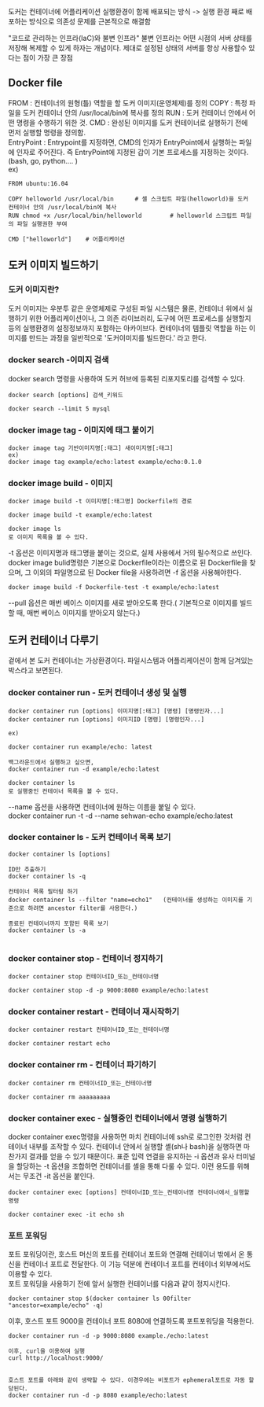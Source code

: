 도커는 컨테이너에 어플리케이션 실행환경이 함께 배포되는 방식
-> 실행 환경 째로 배포하는 방식으로 의존성 문제를 근본적으로 해결함

"코드로 관리하는 인프라(IaC)와 불변 인프라"
 불변 인프라는 어떤 시점의 서버 상태를 저장해 복제할 수 있게 하자는 개념이다. 제대로 설정된 상태의 서버를 항상 사용할수 있다는 점이 가장 큰 장점

## Docker file
FROM : 컨테이너의 원형(틀) 역할을 할 도커 이미지(운영체제)를 정의
COPY : 특정 파일을 도커 컨테이너 안의 /usr/local/bin에 복사를 정의
RUN : 도커 컨테이너 안에서 어떤 명령을 수행하기 위한 것.
CMD : 완성된 이미지를 도커 컨테이너로 실행하기 전에 먼저 실행할 명령을 정의함.  
EntryPoint : Entrypoint를 지정하면, CMD의 인자가 EntryPoint에서 실행하는 파일에 인자로 주어진다. 즉 EntryPoint에 지정된 갑이 기본 프로세스를 지정하는 것이다.(bash, go, python.... )  
ex)  
~~~
FROM ubuntu:16.04

COPY helloworld /usr/local/bin      # 셸 스크립트 파일(helloworld)을 도커 컨테이너 안의 /usr/local/bin에 복사
RUN chmod +x /usr/local/bin/helloworld        # helloworld 스크립트 파일의 파일 실행권한 부여

CMD ["helloworld"]    # 어플리케이션 
~~~

## 도커 이미지 빌드하기

### 도커 이미지란? 
도커 이미지는 우분투 같은 운영체제로 구성된 파일 시스템은 물론, 컨테이너 위에서 실행하기 위한 어플리케이션이나, 그 의존 라이브러리, 도구에 어떤 프로세스를 실행할지 등의 실행환경의 설정정보까지 포함하는 아카이브다. 컨테이너의 템플릿 역할을 하는 이미지를 만드는 과정을 일반적으로 '도커이미지를 빌드한다.' 라고 한다. 

### docker search -이미지 검색
docker search 명령을 사용하여 도커 허브에 등록된 리포지토리를 검색할 수 있다.  
~~~
docker search [options] 검색_키워드

docker search --limit 5 mysql
~~~

### docker image tag - 이미지에 태그 붙이기
~~~
docker image tag 기반이미지명[:태그] 새이미지명[:태그]
ex)
docker image tag example/echo:latest example/echo:0.1.0
~~~
### docker image build - 이미지 
~~~
docker image build -t 이미지명[:태그명] Dockerfile의 경로

docker image build -t example/echo:latest

docker image ls 
로 이미지 목록을 볼 수 있다.
~~~
-t 옵션은 이미지명과 태그명을 붙이는 것으로, 실제 사용에서 거의 필수적으로 쓰인다.  
docker image bulid명령은 기본으로 Dockerfile이라는 이름으로 된 Dockerfile을 찾으며, 그 이외의 파일명으로 된 Docker file을 사용하려면 -f 옵션을 사용해야한다.  
~~~ 
docker image build -f Dockerfile-test -t example/echo:latest
~~~
--pull 옵션은 매번 베이스 이미지를 새로 받아오도록 한다.( 기본적으로 이미지를 빌드할 때, 매번 베이스 이미지를 받아오지 않는다.)

## 도커 컨테이너 다루기
겉에서 본 도커 컨테이너는 가상환경이다. 파일시스템과 어플리케이션이 함께 담겨있는 박스라고 보면된다.

### docker container run - 도커 컨테이너 생성 및 실행
~~~
docker container run [options] 이미지명[:태그] [명령] [명령인자...]
docker container run [options] 이미지ID [명령] [명령인자...]

ex) 

docker container run example/echo: latest

백그라운드에서 실행하고 싶으면,
docker container run -d example/echo:latest

docker container ls
로 실행중인 컨테이너 목록을 볼 수 있다.
~~~

--name 옵션을 사용하면 컨테이너에 원하는 이름을 붙일 수 있다.  
docker container run -t -d --name sehwan-echo example/echo:latest  


### docker container ls - 도커 컨테이너 목록 보기
~~~ 
docker container ls [options]

ID만 추출하기
docker container ls -q

컨테이너 목록 필터링 하기
docker container ls --filter "name=echo1"   (컨테이너를 생성하는 이미지를 기준으로 하려면 ancestor filter를 사용한다.)

종료된 컨테이너까지 포함된 목록 보기
docker container ls -a
 
~~~

### docker container stop - 컨테이너 정지하기
~~~
docker container stop 컨테이너ID_또는_컨테이너명

docker container stop -d -p 9000:8080 example/echo:latest
~~~

### docker container restart - 컨테이너 재시작하기
~~~
docker container restart 컨테이너ID_또는_컨테이너명

docker container restart echo
~~~

### docker container rm - 컨테이너 파기하기
~~~
docker container rm 컨테이너ID_또는_컨테이너명

docker container rm aaaaaaaaa
~~~

### docker container exec - 실행중인 컨테이너에서 명령 실행하기
docker container exec명령을 사용하면 마치 컨테이너에 ssh로 로그인한 것처럼 컨테이너 내부를 조작할 수 있다. 컨테이너 안에서 실행할 셸(sh나 bash)을 실행하면 마찬가지 결과를 얻을 수 있기 때문이다. 표준 입력 연결을 유지하는 -i 옵션과 유사 터미널을 할당하는 -t 옵션을 조합하면 컨테이너를 셸을 통해 다룰 수 있다. 이런 용도를 위해서는 무조건 -it 옵션을 붙인다.  

~~~
docker container exec [options] 컨테이너ID_또는_컨테이너명 컨테이너에서_실행할 명령

docker container exec -it echo sh
~~~


### 포트 포워딩
포트 포워딩이란, 호스트 머신의 포트를 컨테이너 포트와 연결해 컨테이너 밖에서 온 통신을 컨테이너 포트로 전달한다. 이 기능 덕분에 컨테이너 포트를 컨테이너 외부에서도 이용할 수 있다.  
포트 포워딩을 사용하기 전에 앞서 실행한 컨테이너를 다음과 같이 정지시킨다.  
~~~
docker container stop $(docker container ls 00filter "ancestor=example/echo" -q)
~~~
이후, 호스트 포트 9000을 컨테이너 포트 8080에 연결하도록 포트포워딩을 적용한다.  
~~~
docker container run -d -p 9000:8080 example./echo:latest

이후, curl을 이용하여 실행
curl http://localhost:9000/


호스트 포트를 아래와 같이 생략할 수 있다. 이경우에는 비포트가 ephemeral포트로 자동 할당된다.
docker container run -d -p 8080 example/echo:latest
~~~


